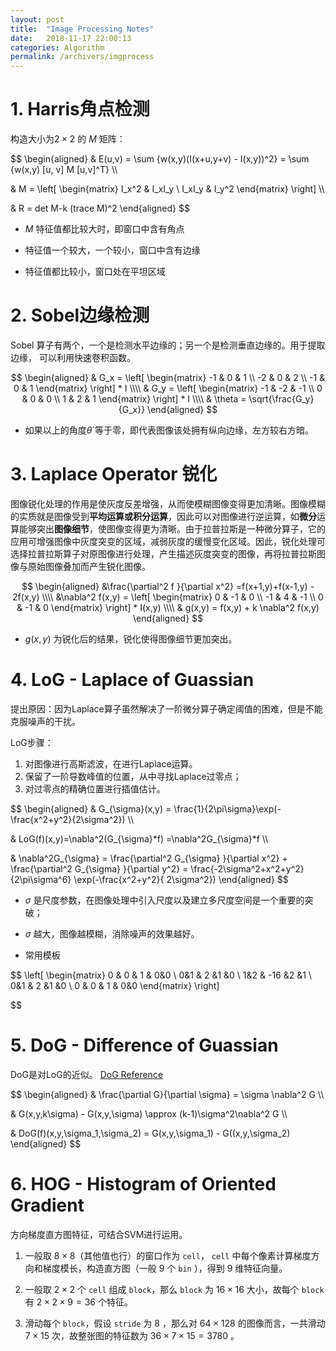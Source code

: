 ```yaml
---
layout: post
title:  "Image Processing Notes"
date:   2018-11-17 22:00:13
categories: Algorithm
permalink: /archivers/imgprocess
---
```

<!-- # 图像处理算子笔记 -->
# 1. Harris角点检测
构造大小为$2 \times 2$ 的 $M$ 矩阵：

$$
\begin{aligned}
& E(u,v) = \sum {w(x,y)(I(x+u,y+v) - I(x,y))^2} = \sum {w(x,y) [u, v] M [u,v]^T} \\\\

& M = 
\left[
\begin{matrix}
     I_x^2 & I_xI_y \\
     I_xI_y & I_y^2
\end{matrix}
\right] \\\\

& R = det M-k (trace M)^2
\end{aligned}
$$

- $M$ 特征值都比较大时，即窗口中含有角点

- 特征值一个较大，一个较小，窗口中含有边缘

- 特征值都比较小，窗口处在平坦区域


# 2. Sobel边缘检测
Sobel 算子有两个，一个是检测水平边缘的；另一个是检测垂直边缘的。用于提取边缘，
可以利用快速卷积函数。

$$
\begin{aligned}
& G_x = \left[
    \begin{matrix}
        -1 & 0 & 1 \\
        -2 & 0 & 2 \\
        -1 & 0 & 1
    \end{matrix}
    \right] * I  \\\\
& G_y = 
\left[
\begin{matrix}
     -1 & -2 & -1 \\
     0 & 0 & 0 \\
     1 & 2 & 1
\end{matrix}
\right] * I \\\\
& \theta = \sqrt{\frac{G_y}{G_x}}
\end{aligned}
$$

- 如果以上的角度$\theta$`等于零，即代表图像该处拥有纵向边缘，左方较右方暗。

# 3. Laplace Operator 锐化
图像锐化处理的作用是使灰度反差增强，从而使模糊图像变得更加清晰。图像模糊的实质就是图像受到**平均运算或积分运算**，因此可以对图像进行逆运算，如**微分**运算能够突出**图像细节**，使图像变得更为清晰。由于拉普拉斯是一种微分算子，它的应用可增强图像中灰度突变的区域，减弱灰度的缓慢变化区域。因此，锐化处理可选择拉普拉斯算子对原图像进行处理，产生描述灰度突变的图像，再将拉普拉斯图像与原始图像叠加而产生锐化图像。

$$
\begin{aligned}
&\frac{\partial^2 f }{\partial x^2} =f(x+1,y)+f(x-1,y) - 2f(x,y) 
\\\\
&\nabla^2 f(x,y) = 
\left[
\begin{matrix}
     0 & -1 & 0 \\
     -1 & 4 & -1 \\
     0 & -1 & 0
\end{matrix}
\right] * I(x,y) 
\\\\
& g(x,y) = f(x,y) + k \nabla^2 f(x,y) 
\end{aligned}
$$

- $g(x,y)$ 为锐化后的结果，锐化使得图像细节更加突出。

# 4. LoG - Laplace of Guassian
提出原因：因为Laplace算子虽然解决了一阶微分算子确定阈值的困难，但是不能克服噪声的干扰。

LoG步骤：
1. 对图像进行高斯滤波，在进行Laplace运算。
2. 保留了一阶导数峰值的位置，从中寻找Laplace过零点；
3. 对过零点的精确位置进行插值估计。

$$
\begin{aligned}
& G_{\sigma}(x,y) = \frac{1}{2\pi\sigma}\exp(-\frac{x^2+y^2}{2\sigma^2}) \\\\

& LoG(f)(x,y)=\nabla^2(G_{\sigma}*f) =\nabla^2G_{\sigma}*f  \\\\

& \nabla^2G_{\sigma} = \frac{\partial^2 G_{\sigma} }{\partial x^2} +
\frac{\partial^2 G_{\sigma} }{\partial y^2} =
\frac{-2\sigma^2+x^2+y^2}{2\pi\sigma^6}
\exp(-\frac{x^2+y^2}{ 2\sigma^2})
\end{aligned}
$$

- $\sigma$ 是尺度参数，在图像处理中引入尺度以及建立多尺度空间是一个重要的突破；
- $\sigma$ 越大，图像越模糊，消除噪声的效果越好。

- 常用模板

$$
\left[
\begin{matrix}
     0 & 0 & 1 & 0&0 \\
     0&1 & 2 &1 &0 \\
     1&2 & -16 &2 &1 \\
     0&1 & 2 &1 &0 \\
     0 & 0 & 1 & 0&0 
\end{matrix}
\right]

$$

# 5. DoG - Difference of Guassian

DoG是对LoG的近似。 [DoG Reference](https://blog.csdn.net/u014485485/article/details/78364573)

$$
\begin{aligned}
& \frac{\partial G}{\partial \sigma} = \sigma \nabla^2 G \\\\

& G(x,y,k\sigma) - 
G(x,y,\sigma)  \approx
(k-1)\sigma^2\nabla^2 G \\\\

& DoG(f)(x,y,\sigma_1,\sigma_2) = G(x,y,\sigma_1) - G((x,y,\sigma_2)
\end{aligned}
$$

# 6. HOG - Histogram of Oriented Gradient
方向梯度直方图特征，可结合SVM进行运用。

1. 一般取 $8 \times 8$（其他值也行）的窗口作为 `cell`， `cell` 中每个像素计算梯度方向和梯度模长，构造直方图（一般 $9$ 个 `bin` ），得到 $9$ 维特征向量。

2. 一般取 $2 \times 2$ 个 `cell` 组成 `block`，那么 `block` 为 $16 \times 16$ 大小，故每个 `block` 有 $2 \times 2 \times 9 = 36$ 个特征。

3. 滑动每个 `block`，假设 `stride` 为 $8$ ，那么对 $64 \times 128$ 的图像而言，一共滑动 $7 \times 15$ 次，故整张图的特征数为 $36 \times 7 \times 15 = 3780$ 。
